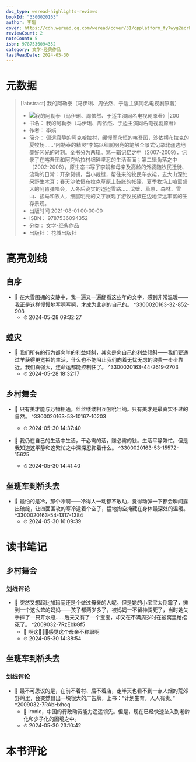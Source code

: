 ```yaml
---
doc_type: weread-highlights-reviews
bookId: "3300020163"
author: 李娟
cover: https://cdn.weread.qq.com/weread/cover/31/cpplatform_fy7wyg2acrhxq1vu4yvs9y/t7_cpplatform_fy7wyg2acrhxq1vu4yvs9y1714307419.jpg
reviewCount: 2
noteCount: 5
isbn: 9787536094352
category: 文学-经典作品
lastReadDate: 2024-05-30
---
```

# 元数据
> [!abstract] 我的阿勒泰（马伊琍、周依然、于适主演同名电视剧原著）
> - ![ 我的阿勒泰（马伊琍、周依然、于适主演同名电视剧原著）|200](https://cdn.weread.qq.com/weread/cover/31/cpplatform_fy7wyg2acrhxq1vu4yvs9y/t7_cpplatform_fy7wyg2acrhxq1vu4yvs9y1714307419.jpg)
> - 书名： 我的阿勒泰（马伊琍、周依然、于适主演同名电视剧原著）
> - 作者： 李娟
> - 简介： 偏远寂静的阿克哈拉村，缓慢而永恒的喀吾图，沙依横布拉克的夏牧场……“阿勒泰的精灵”李娟以细腻明亮的笔触全景式记录北疆边地美好闪光的时刻。全书分为两辑。第一辑记忆之中（2007-2009），记录了在喀吾图和阿克哈拉村细碎坚忍的生活画面；第二辑角落之中（2002-2006），原生态书写了李娟和母亲及高龄的外婆随牧民迁徙、流动的日常：开杂货铺，当小裁缝，帮往来的牧民车衣裙，去大山深处采野生木耳；春天沙依恒布拉克草原上鼓胀的帐篷，夏季牧场上喧嚣盛大的阿肯弹唱会，入冬后瓷实的迢迢雪路……戈壁、草原、森林、雪山、骏马和牧人，细腻明亮的文字展现了游牧民族在边地深远丰富的生存景观。
> - 出版时间 2021-08-01 00:00:00
> - ISBN： 9787536094352
> - 分类： 文学-经典作品
> - 出版社： 花城出版社

# 高亮划线

## 自序


- 📌 在大雪围拥的安静中，我一遍又一遍翻看这些年的文字，感到非常温暖——我正是这样慢慢地写啊写啊，才成为此刻的自己的。 ^3300020163-32-852-908
    - ⏱ 2024-05-28 09:32:27 
## 蝗灾


- 📌 我们所有的行为都向羊的利益倾斜，其实是向自己的利益倾斜——我们要通过羊获得更宽裕的生活，什么也不能阻止我们向着无忧无虑的浪费一步步靠近。我们真强大，连命运都能控制住了。 ^3300020163-44-2619-2703
    - ⏱ 2024-05-28 18:32:17 
## 乡村舞会


- 📌 只有美才能与万物相通，丝丝缕缕相互吸吮吐纳。只有美才是最真实不过的自然。 ^3300020163-53-10167-10203
    - ⏱ 2024-05-30 14:37:40 

- 📌 我仍在自己的生活中生活，干必需的活，赚必需的钱。生活平静繁忙。但是我知道这平静和这繁忙之中深深忍抑着什么。 ^3300020163-53-15572-15625
    - ⏱ 2024-05-30 14:41:40 
## 坐班车到桥头去


- 📌 最怕的是冷，那个冷啊——冷得人一动都不敢动，觉得动弹一下都会瞬间露出破绽，让四面围攻的寒冷逮着个空子，猛地掏空掩藏在身体最深处的温暖。 ^3300020163-54-1317-1384
    - ⏱ 2024-05-30 16:09:39 
# 读书笔记

## 乡村舞会

### 划线评论
- 📌 突然又想起比加玛丽还是个做过母亲的人呢。但是她的小宝宝太倒霉了，摊到一个这么笨的妈妈——孩子都两岁多了，被妈妈一不留神烫死了，当时她失手摔了一只开水瓶……后来又有了一个宝宝，却又在不满周岁时在被窝里给捂死了。  ^2009032-7RzEbkGf5
    - 💭 啊这🥴🥴🥴感觉这个母亲不称职啊
    - ⏱ 2024-05-30 14:38:54
   
## 坐班车到桥头去

### 划线评论
- 📌 最不可思议的是，在前不着村、后不着店，走半天也看不到一点人烟的荒郊野岭里，会突然冒出一块很大的广告牌，上书：“计划生育，人人有责。”  ^2009032-7RAbHxhoq
    - 💭 ironic，中国的行政动员能力遥遥领先。但是，现在已经快速坠入到老龄化和少子化的困境之中。
    - ⏱ 2024-05-30 23:10:42
   
# 本书评论

